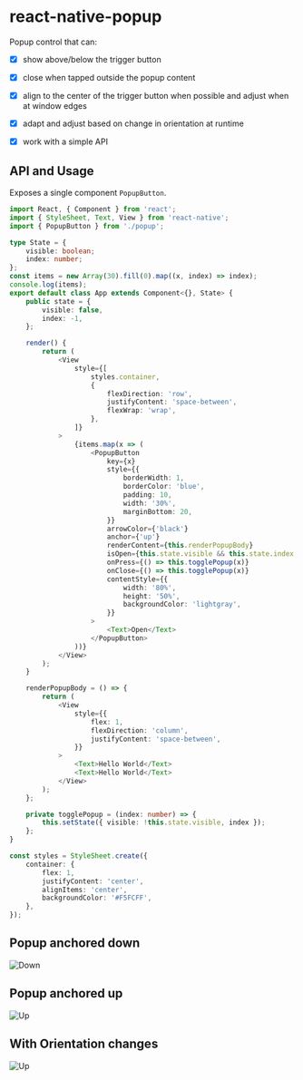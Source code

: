 # react-native-popup

Popup control that can:
 
- [x] show above/below the trigger button
- [x] close when tapped outside the popup content
- [x] align to the center of the trigger button when possible and adjust when at window edges
- [x] adapt and adjust based on change in orientation at runtime
- [x] work with a simple API


## API and Usage

Exposes a single component `PopupButton`.

```typescript jsx
import React, { Component } from 'react';
import { StyleSheet, Text, View } from 'react-native';
import { PopupButton } from './popup';

type State = {
    visible: boolean;
    index: number;
};
const items = new Array(30).fill(0).map((x, index) => index);
console.log(items);
export default class App extends Component<{}, State> {
    public state = {
        visible: false,
        index: -1,
    };

    render() {
        return (
            <View
                style={[
                    styles.container,
                    {
                        flexDirection: 'row',
                        justifyContent: 'space-between',
                        flexWrap: 'wrap',
                    },
                ]}
            >
                {items.map(x => (
                    <PopupButton
                        key={x}
                        style={{
                            borderWidth: 1,
                            borderColor: 'blue',
                            padding: 10,
                            width: '30%',
                            marginBottom: 20,
                        }}
                        arrowColor={'black'}
                        anchor={'up'}
                        renderContent={this.renderPopupBody}
                        isOpen={this.state.visible && this.state.index === x}
                        onPress={() => this.togglePopup(x)}
                        onClose={() => this.togglePopup(x)}
                        contentStyle={{
                            width: '80%',
                            height: '50%',
                            backgroundColor: 'lightgray',
                        }}
                    >
                        <Text>Open</Text>
                    </PopupButton>
                ))}
            </View>
        );
    }

    renderPopupBody = () => {
        return (
            <View
                style={{
                    flex: 1,
                    flexDirection: 'column',
                    justifyContent: 'space-between',
                }}
            >
                <Text>Hello World</Text>
                <Text>Hello World</Text>
            </View>
        );
    };

    private togglePopup = (index: number) => {
        this.setState({ visible: !this.state.visible, index });
    };
}

const styles = StyleSheet.create({
    container: {
        flex: 1,
        justifyContent: 'center',
        alignItems: 'center',
        backgroundColor: '#F5FCFF',
    },
});
```

## Popup anchored down

![Down](_screenshots/down.png)

## Popup anchored up

![Up](_screenshots/up.png)

## With Orientation changes

![Up](_screenshots/popup.gif)
